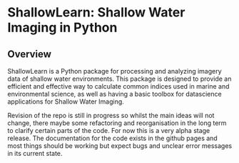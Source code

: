 # ShallowLearn: Shallow Water Imaging in Python

## Overview

ShallowLearn is a Python package for processing and analyzing imagery data of shallow water environments. This package is designed to provide an efficient and effective way to calculate common indices used in marine and environmental science, as well as having a basic toolbox for datascience applications for Shallow Water Imaging.

Revision of the repo is still in progress so whilst the main ideas will not change, there maybe some refactoring and reorganisation in the long term to clarify certain parts of the code. For now this is a very alpha stage release. The documentation for the code exists in the github pages and most things should be working but expect bugs and unclear error messages in its current state.
